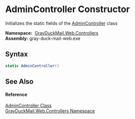 AdminController Constructor
===========================
Initializes the static fields of the [AdminController][1] class

  **Namespace:**  [GrayDuckMail.Web.Controllers][2]  
  **Assembly:** gray-duck-mail-web.exe

Syntax
------

```csharp
static AdminController()
```


See Also
--------

#### Reference
[AdminController Class][1]  
[GrayDuckMail.Web.Controllers Namespace][2]  

[1]: README.md
[2]: ../README.md